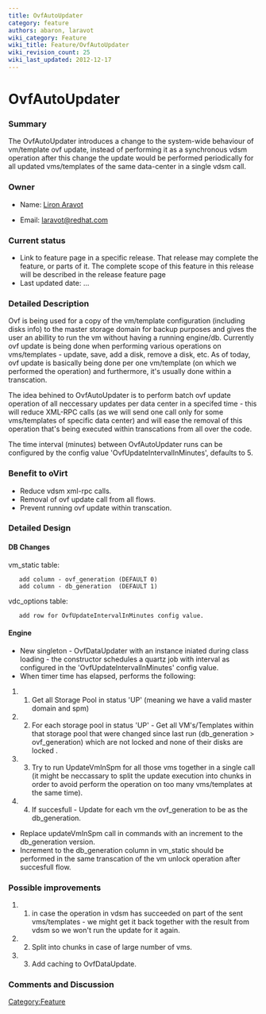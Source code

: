 ```yaml
---
title: OvfAutoUpdater
category: feature
authors: abaron, laravot
wiki_category: Feature
wiki_title: Feature/OvfAutoUpdater
wiki_revision_count: 25
wiki_last_updated: 2012-12-17
---
```


# OvfAutoUpdater

### Summary

The OvfAutoUpdater introduces a change to the system-wide behaviour of vm/template ovf update, instead of performing it as a synchronous vdsm operation after this change the update would be performed periodically for all updated vms/templates of the same data-center in a single vdsm call.

### Owner

*   Name: [ Liron Aravot](User:Laravot)

<!-- -->

*   Email: <laravot@redhat.com>

### Current status

*   Link to feature page in a specific release. That release may complete the feature, or parts of it. The complete scope of this feature in this release will be described in the release feature page
*   Last updated date: ...

### Detailed Description

Ovf is being used for a copy of the vm/template configuration (including disks info) to the master storage domain for backup purposes and gives the user an abillity to run the vm without having a running engine/db. Currently ovf update is being done when performing various operations on vms/templates - update, save, add a disk, remove a disk, etc. As of today, ovf update is basically being done per one vm/template (on which we performed the operation) and furthermore, it's usually done within a transcation.

The idea behined to OvfAutoUpdater is to perform batch ovf update operation of all neccessary updates per data center in a specifed time - this will reduce XML-RPC calls (as we will send one call only for some vms/templates of specific data center) and will ease the removal of this operation that's being executed within transcations from all over the code.

The time interval (minutes) between OvfAutoUpdater runs can be configured by the config value 'OvfUpdateIntervalInMinutes', defaults to 5.

### Benefit to oVirt

*   Reduce vdsm xml-rpc calls.
*   Removal of ovf update call from all flows.
*   Prevent running ovf update within transcation.

### Detailed Design

#### DB Changes

vm_static table:

       add column - ovf_generation (DEFAULT 0)
       add column - db_generation  (DEFAULT 1)

vdc_options table:

       add row for OvfUpdateIntervalInMinutes config value.

#### Engine

*   New singleton - OvfDataUpdater with an instance iniated during class loading - the constructor schedules a quartz job with interval as configured in the 'OvfUpdateIntervalInMinutes' config value.
*   When timer time has elapsed, performs the following:

1.  1. Get all Storage Pool in status 'UP' (meaning we have a valid master domain and spm)
2.  2. For each storage pool in status 'UP' - Get all VM's/Templates within that storage pool that were changed since last run (db_generation > ovf_generation) which are not locked and none of their disks are locked .
3.  3. Try to run UpdateVmInSpm for all those vms together in a single call (it might be neccassary to split the update execution into chunks in order to avoid perform the operation on too many vms/templates at the same time).
4.  4. If succesfull - Update for each vm the ovf_generation to be as the db_generation.

*   Replace updateVmInSpm call in commands with an increment to the db_generation version.
*   Increment to the db_generation column in vm_static should be performed in the same transcation of the vm unlock operation after succesfull flow.

### Possible improvements

1.  1. in case the operation in vdsm has succeeded on part of the sent vms/templates - we might get it back together with the result from vdsm so we won't run the update for it again.
2.  2. Split into chunks in case of large number of vms.
3.  3. Add caching to OvfDataUpdate.

### Comments and Discussion

<Category:Feature>
